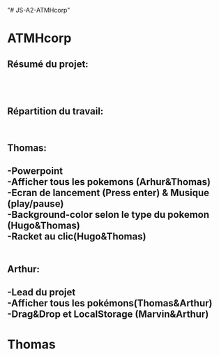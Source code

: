"# JS-A2-ATMHcorp" 

<h1>ATMHcorp</h1>

<h2>Résumé du projet:<h2><br>

<h2>Répartition du travail:<h2>
  <div style="display:grid; grid-column:4;">
    <div>
      <h4>Thomas:</h4>
      <p>-Powerpoint <br>-Afficher tous les pokemons (Arhur&Thomas)<br>-Ecran de lancement (Press enter) & Musique (play/pause)<br>-Background-color selon le type du pokemon (Hugo&Thomas)<br>-Racket au clic(Hugo&Thomas)</p></div>  
  </div>
  <div>
    <h4>Arthur:</h4>
    <p>-Lead du projet<br>-Afficher tous les pokémons(Thomas&Arthur)<br>-Drag&Drop et LocalStorage (Marvin&Arthur)</p>
  </div>

<h1> Thomas </h1>
